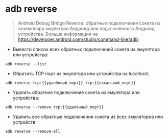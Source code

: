 # adb reverse

> Android Debug Bridge Reverse: обратные подключения сокета из экземпляра эмулятора Андроид или подключённого Андроид устройства.
> Больше информации на <https://developer.android.com/studio/command-line/adb>.

- Вывести список всех обратных подключений сокета из эмулятора или устройства:

`adb reverse --list`

- Обратить TCP порт из эмулятора или устройства на localhost:

`adb reverse tcp:{{удалённый_порт}} tcp:{{локальный_порт}}`

- Удалить обратное подключение сокета из эмулятора или устройства:

`adb reverse --remove tcp:{{удалённый_порт}}`

- Удалить все обратные подключения сокета из всех эмуляторов или устройств:

`adb reverse --remove-all`

